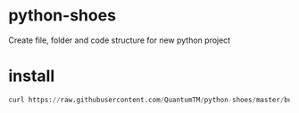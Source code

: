 # python-shoes
Create file, folder and code structure for new python project

# install
```python
curl https://raw.githubusercontent.com/QuantumTM/python-shoes/master/bootstrap.sh?token=AEMFdDZAx5pAZok7IQfXV__hku1fDpVAks5bzQvcwA%3D%3D | bash
```

